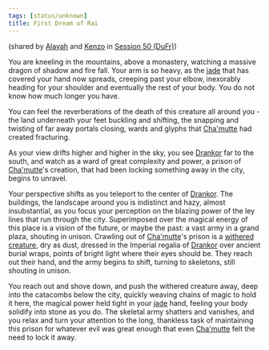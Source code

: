 ```yaml
---
tags: [status/unknown]
title: First Dream of Rai
---
```

(shared by [Alayah](<../../../people/deno-qai/alayah.md>) and [Kenzo](<../../../people/pcs/dunmar-fellowship/kenzo.md>) in [Session 50 (DuFr)](<../session-notes/session-50-dufr.md>))

​​You are kneeling in the mountains, above a monastery, watching a massive dragon of shadow and fire fall. Your arm is so heavy, as the [jade](<../treasure/gifts-and-heirlooms/jade-piece-of-rai-s-hand.md>) that has covered your hand now spreads, creeping past your elbow, inexorably heading for your shoulder and eventually the rest of your body. You do not know how much longer you have.

You can feel the reverberations of the death of this creature all around you - the land underneath your feet buckling and shifting, the snapping and twisting of far away portals closing, wards and glyphs that [Cha'mutte](<../../../people/extraplanar-powers/cha-mutte.md>) had created fracturing.

As your view drifts higher and higher in the sky, you see [Drankor](<../../../history/drankorian-era/drankor.md>) far to the south, and watch as a ward of great complexity and power, a prison of [Cha'mutte](<../../../people/extraplanar-powers/cha-mutte.md>)'s creation, that had been locking something away in the city, begins to unravel.

Your perspective shifts as you teleport to the center of [Drankor](<../../../history/drankorian-era/drankor.md>). The buildings, the landscape around you is indistinct and hazy, almost insubstantial, as you focus your perception on the blazing power of the ley lines that run through the city. Superimposed over the magical energy of this place is a vision of the future, or maybe the past: a vast army in a grand plaza, shouting in unison. Crawling out of [Cha'mutte](<../../../people/extraplanar-powers/cha-mutte.md>)'s prison is a [withered creature](<../../../people/historical-figures/drankorian-emperors/apollyon.md>), dry as dust, dressed in the Imperial regalia of [Drankor](<../../../history/drankorian-era/drankor.md>) over ancient burial wraps, points of bright light where their eyes should be. They reach out their hand, and the army begins to shift, turning to skeletons, still shouting in unison.

You reach out and shove down, and push the withered creature away, deep into the catacombs below the city, quickly weaving chains of magic to hold it here, the magical power held tight in your [jade](<../treasure/gifts-and-heirlooms/jade-piece-of-rai-s-hand.md>) hand, feeling your body solidify into stone as you do. The skeletal army shatters and vanishes, and you relax and turn your attention to the long, thankless task of maintaining this prison for whatever evil was great enough that even [Cha'mutte](<../../../people/extraplanar-powers/cha-mutte.md>) felt the need to lock it away. 